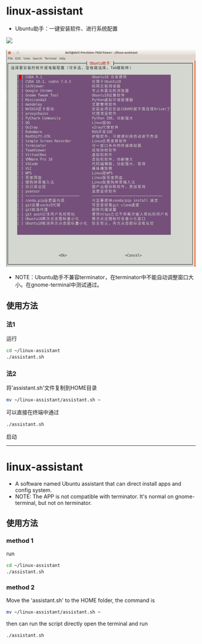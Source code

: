 # linux-assistant

* Ubuntu助手：一键安装软件、进行系统配置

![](https://gitee.com/borninfreedom/linux-assistant/blob/master/images/linux-assistant.png)

![](https://github.com/borninfreedom/linux-assistant/blob/master/images/linux-assistant.png)

* NOTE：Ubuntu助手不兼容terminator，在terminator中不能自动调整窗口大小。在gnome-terminal中测试通过。
## 使用方法
### 法1
运行
```bash
cd ~/linux-assistant
./assistant.sh
```

### 法2
将'assistant.sh'文件复制到HOME目录
```bash
mv ~/linux-assistant/assistant.sh ~
```
可以直接在终端中通过
```bash
./assistant.sh
```
启动


---
# linux-assistant

* A software named Ubuntu assistant that can direct install apps and config system.
* NOTE: The APP is not compatible with terminator. It's normal on gnome-terminal, but not on terminator.
## 使用方法
### method 1
run
```bash
cd ~/linux-assistant
./assistant.sh
```

### method 2
Move the 'assistant.sh' to the HOME folder, the command is 
```bash
mv ~/linux-assistant/assistant.sh ~
```
then can run the script directly open the terminal and run
```bash
./assistant.sh
```
